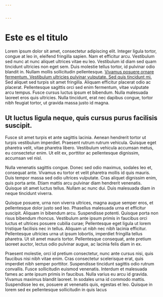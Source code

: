 ```yaml
---


---
```


<h1 id="este-es-el-titulo">Este es el titulo</h1>
<p>Lorem ipsum dolor sit amet, consectetur adipiscing elit. Integer ligula tortor, congue at leo in, eleifend fringilla sapien. Nam et efficitur arcu. Vestibulum sed nunc at nunc aliquet ultrices vitae eu leo. Vestibulum id diam sed quam tincidunt ultricies non eget sem. Duis molestie tellus tortor, id pulvinar odio blandit in. Nullam mollis sollicitudin pellentesque. <a href="lbdtw.com.ar">Vivamus posuere ornare fermentum. Vestibulum ultricies pulvinar vulputate. Sed quis tincidunt mi.</a> Sed aliquet sed turpis sit amet fringilla. Aliquam efficitur placerat odio ac placerat. Pellentesque sagittis orci sed enim fermentum, vitae vulputate arcu tempus. Fusce cursus luctus ipsum et bibendum. Nulla malesuada laoreet eros quis ultricies. Nulla tincidunt, erat nec dapibus congue, tortor nibh feugiat tortor, ut gravida massa justo id magna.</p>
<h2 id="ut-luctus-ligula-neque-quis-cursus-purus-facilisis-suscipit.">Ut luctus ligula neque, quis cursus purus facilisis suscipit.</h2>
<p>Fusce sit amet turpis et ante sagittis lacinia. Aenean hendrerit tortor ut turpis vestibulum imperdiet. Praesent rutrum rutrum vehicula. Quisque eget pharetra velit, vitae pharetra libero. Vestibulum vehicula accumsan metus, eu consectetur enim. Ut elit ex, porttitor ac pellentesque dignissim, accumsan vel nisl.</p>
<p>Nulla venenatis sagittis congue. Donec sed odio maximus, sodales leo et, consequat ante. Vivamus eu tortor et velit pharetra mollis id quis mauris. Duis tempor massa sed odio ultrices vulputate. Cras aliquet dignissim enim, quis porta ante. Etiam mattis arcu pulvinar diam hendrerit venenatis. Quisque sit amet luctus tellus. Nullam ac nunc dui. Duis malesuada diam in neque tincidunt viverra.</p>
<p>Quisque posuere, urna non viverra ultrices, magna augue semper eros, et pellentesque dolor justo sed leo. Phasellus malesuada urna et efficitur suscipit. Aliquam in bibendum arcu. Suspendisse potenti. Quisque porta non risus bibendum rhoncus. Vestibulum ante ipsum primis in faucibus orci luctus et ultrices posuere cubilia curae; Pellentesque eget ligula ut lorem tristique facilisis nec in tellus. Aliquam ut nibh nec nibh lacinia efficitur. Pellentesque ultricies urna ut ipsum lobortis, imperdiet fringilla tellus pharetra. Ut sit amet mauris tortor. Pellentesque consequat, ante pretium laoreet auctor, lectus odio pulvinar augue, ac lacinia felis diam in ex.</p>
<p>Praesent molestie, orci id pretium consectetur, nunc ante cursus nisi, quis faucibus nisi nibh vitae enim. Cras consectetur scelerisque erat, quis imperdiet nibh semper porttitor. Suspendisse tincidunt sagittis odio rutrum convallis. Fusce sollicitudin euismod venenatis. Interdum et malesuada fames ac ante ipsum primis in faucibus. Nulla varius eu arcu id gravida. Vivamus maximus blandit laoreet. In sodales urna id commodo mattis. Suspendisse leo ex, posuere at venenatis quis, egestas et leo. Quisque in lorem sed ex pellentesque sollicitudin in quis lacus</p>

